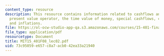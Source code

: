 ```yaml
---
content_type: resource
description: This resource contains information related to cashflows and assets, the
  present value operator, the time value of money, special cashflows, compounding,
  and inflations.
file: https://ol-ocw-studio-app-qa.s3.amazonaws.com/courses/15-401-finance-theory-i-fall-2008/73c95059e657c8a7acb042ea33a21940_MIT15_401F08_lec02.pdf
file_type: application/pdf
resourcetype: Document
title: MIT15_401F08_lec02.pdf
uid: 73c95059-e657-c8a7-acb0-42ea33a21940
---
```

